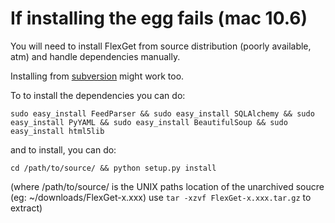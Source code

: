 # If installing the egg fails (mac 10.6)

You will need to install FlexGet from source distribution (poorly available, atm) and handle dependencies manually.

Installing from [subversion](/Subversion) might work too.

To to install the dependencies you can do:

```
sudo easy_install FeedParser && sudo easy_install SQLAlchemy && sudo easy_install PyYAML && sudo easy_install BeautifulSoup && sudo easy_install html5lib
```

and to install, you can do:

```
cd /path/to/source/ && python setup.py install
```

(where /path/to/source/ is the UNIX paths location of the unarchived soucre (eg: ~/downloads/FlexGet-x.xxx) use `tar -xzvf FlexGet-x.xxx.tar.gz` to extract)